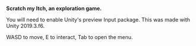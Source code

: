 **Scratch my Itch, an exploration game.**


You will need to enable Unity's preview Input package.  This was made with Unity 2019.3.f6.

WASD to move, E to interact, Tab to open the menu.